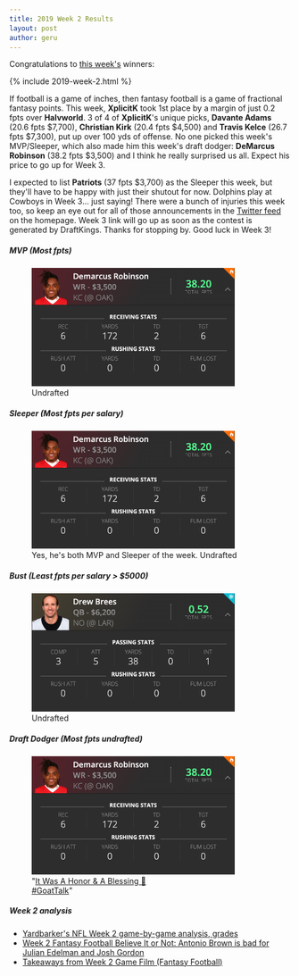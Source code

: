 ```yaml
---
title: 2019 Week 2 Results
layout: post
author: geru
---
```

<script type="text/javascript">
document.onload = setBg();
function setBg() {
    header = document.getElementById('site-header');
    header.style.backgroundImage = "url('/assets/images/2019/brees.jpg')";
    header.style.backgroundPosition = "50% 30%";
}
</script>
Congratulations to [this week's](https://www.draftkings.com/contest/gamecenter/76052450) winners:

{% include 2019-week-2.html %}

If football is a game of inches, then fantasy football is a game of fractional fantasy points. This week, __XplicitK__ took 1st place by a margin of just 0.2 fpts over __Halvworld__. 3 of 4 of __XplicitK__'s unique picks, __Davante Adams__ (20.6 fpts $7,700), __Christian Kirk__ (20.4 fpts $4,500) and __Travis Kelce__ (26.7 fpts $7,300), put up over 100 yds of offense. No one picked this week's MVP/Sleeper, which also made him this week's draft dodger: __DeMarcus Robinson__ (38.2 fpts $3,500) and I think he really surprised us all. Expect his price to go up for Week 3.

I expected to list __Patriots__ (37 fpts $3,700) as the Sleeper this week, but they'll have to be happy with just their shutout for now. Dolphins play at Cowboys in Week 3... just saying! There were a bunch of injuries this week too, so keep an eye out for all of those announcements in the [Twitter feed](https://twitter.com/carloslimardo/lists/fantasy-football) on the homepage. Week 3 link will go up as soon as the contest is generated by DraftKings. Thanks for stopping by. Good luck in Week 3!

##### MVP (Most fpts)
<figure class="figure">
    <img class="img-fluid" src="/assets/images/2019/week-2-demarcus-robinson.png" width="364px"/>
    <figcaption class="figure-caption"><span class="font-weight-bold">Undrafted</span></figcaption>
</figure>

##### Sleeper (Most fpts per salary)
<figure class="figure">
    <img class="img-fluid" src="/assets/images/2019/week-2-demarcus-robinson.png" width="364px"/>
    <figcaption class="figure-caption">Yes, he's both MVP and Sleeper of the week. <span class="font-weight-bold">Undrafted</span></figcaption>
</figure>

##### Bust (Least fpts per salary > $5000)
<figure class="figure">
    <img class="img-fluid" src="/assets/images/2019/week-2-drew-brees.png" width="364px"/>
    <figcaption class="figure-caption"><span class="font-weight-bold">Undrafted</span></figcaption>
</figure>


##### Draft Dodger (Most fpts undrafted)
<figure class="figure">
    <img class="img-fluid" src="/assets/images/2019/week-2-demarcus-robinson.png" width="364px"/>
    <figcaption class="figure-caption">"<a href="https://twitter.com/Demarcus/status/1173668775675203587?s=20" target="_blank">It Was A Honor & A Blessing 🙏<br/>#GoatTalk</a>"</figcaption>
</figure>

##### Week 2 analysis
<ul class="list-unstyled">
    <a href="https://www.yardbarker.com/nfl/articles/yardbarkers_nfl_week_2_game_by_game_analysis_grades/s1__30008582" target="_blank"><li>Yardbarker's NFL Week 2 game-by-game analysis, grades</li></a>
    <a href="https://www.cbssports.com/fantasy/football/news/week-2-fantasy-football-believe-it-or-not-antonio-brown-is-bad-for-julian-edelman-and-josh-gordon/" target="_blank"><li>Week 2 Fantasy Football Believe It or Not: Antonio Brown is bad for Julian Edelman and Josh Gordon</li></a>
    <a href="https://www.fantasypros.com/2019/09/takeaways-from-week-2-game-film-fantasy-football/" target="_blank"><li>Takeaways from Week 2 Game Film (Fantasy Football)</li></a>
</ul>